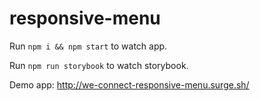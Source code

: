# responsive-menu

Run `npm i && npm start` to watch app.

Run `npm run storybook` to watch storybook.

Demo app: http://we-connect-responsive-menu.surge.sh/
